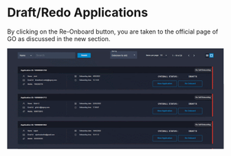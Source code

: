 # Draft/Redo Applications

By clicking on the Re-Onboard button, you are taken to the official page of GO as discussed in the new section.

![](../.gitbook/assets/sv.gif)
